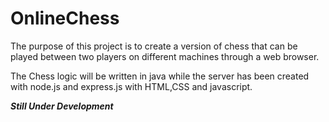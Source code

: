 # OnlineChess
The purpose of this project is to create a version of chess that can be played between two players on different machines through a web browser.

The Chess logic will be written in java while the server has been created with node.js and express.js with HTML,CSS and javascript.

***Still Under Development***
